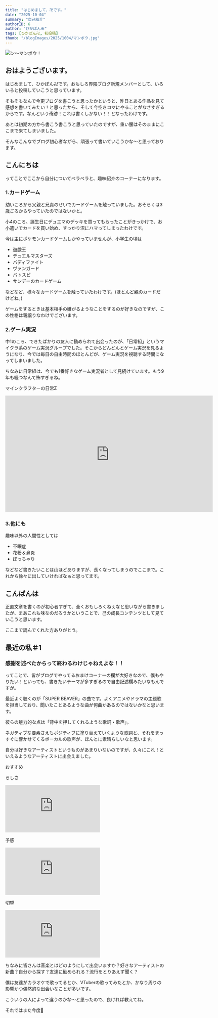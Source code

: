```yaml
---
title: "はじめまして、卍です。"
date: "2025-10-04"
summary: "自己紹介"
authorID: 6
author: "ひかぽん卍"
tags: [ひかぽん卍, 初投稿]
thumb: "/blogImages/2025/1004/マンボウ.jpg"
---
```

![ン～マンボウ！](/blogImages/2025/1004/マンボウ.jpg)

## おはようございます。
はじめまして、ひかぽん卍です。おもしろ界隈ブログ新規メンバーとして、いろいろと投稿していこうと思っています。

そもそもなんで今更ブログを書こうと思ったかというと、昨日とある作品を見て感想を書いてみたい！と思ったから、そして今空きコマにやることがなさすぎるからです。なんという奇跡！これは書くしかない！！となったわけです。

あとは初期の方から書こう書こうと思っていたのですが、重い腰はそのままにここまで来てしまいました。

そんなこんなでブログ初心者ながら、頑張って書いていこうかな～と思っております。


## こんにちは
ってことでここから自分についてベラベラと、趣味紹介のコーナーになります。


### 1.カードゲーム

幼いころから父親と兄貴のせいでカードゲームを触っていました。おそらくは3歳ごろからやっていたのではないかと。

小4のころ、誕生日にデュエマのデッキを買ってもらったことがきっかけで、お小遣いでカードを買い始め、すっかり沼にハマってしまったわけです。

今は主にポケモンカードゲームしかやっていませんが、小学生の頃は

* 遊戯王
* デュエルマスターズ
* バディファイト
* ヴァンガード
* バトスピ
* サンデーのカードゲーム

などなど、様々なカードゲームを触っていたわけです。(ほとんど親のカードだけどね。)

ゲームをするときは基本相手の嫌がるようなことをするのが好きなのですが、この性格は親譲りなわけでございます。


### 2.ゲーム実況
中1のころ、できたばかりの友人に勧められて出会ったのが、「日常組」というマイクラ系のゲーム実況グループでした。そこからどんどんとゲーム実況を見るようになり、今では毎日の自由時間のほとんどが、ゲーム実況を視聴する時間になってしまいました。

ちなみに日常組は、今でも1番好きなゲーム実況者として見続けています。もう9年も経つなんて怖すぎるね。

マインクラフターの日常Z

<iframe width="656" height="369" src="https://www.youtube.com/embed/NqskJaXrgEQ" title="【Minecraft】マインクラフターの日常Z！【コラボ実況】#1" frameborder="0" allow="accelerometer; autoplay; clipboard-write; encrypted-media; gyroscope; picture-in-picture; web-share" referrerpolicy="strict-origin-when-cross-origin" allowfullscreen></iframe>


### 3.他にも
趣味以外の人間性としては

* 不眠症
* 花粉＆鼻炎
* ぽっちゃり

などなど書きたいことは山ほどありますが、長くなってしまうのでここまで。これから徐々に出していければなぁと思ってます。


## こんばんは
正直文章を書くのが初心者すぎて、全くおもしろくねぇなと思いながら書きましたが、まあこれも味なのだろうかということで、己の成長コンテンツとして見ていこうと思います。

ここまで読んでくれた方ありがとう。




## 最近の私＃1
### 感謝を述べたからって終わるわけじゃねえよな！！
ってことで、皆がブログでやってるおまけコーナーの欄が大好きなので、僕もやりたい！といっても、書きたいテーマが多すぎるので自由記述欄みたいなもんですが。

最近よく聴くのが「SUPER BEAVER」の曲です。よくアニメやドラマの主題歌を担当しており、聞いたことあるような曲が何曲かあるのではないかなと思います。

彼らの魅力的な点は「背中を押してくれるような歌詞・歌声」。

ネガティブな要素さえもポジティブに塗り替えていくような歌詞と、それをまっすぐに響かせてくるボーカルの歌声が、ほんとに素晴らしいなと思います。

自分は好きなアーティストというものがあまりいないのですが、久々にこれ！といえるようなアーティストに出会えました。

おすすめ

らしさ

<iframe src="https://www.youtube.com/embed/wol-XHb1VhM" title="SUPER BEAVER「らしさ」MV" frameborder="0" allow="accelerometer; autoplay; clipboard-write; encrypted-media; gyroscope; picture-in-picture; web-share" referrerpolicy="strict-origin-when-cross-origin" allowfullscreen></iframe>

予感

<iframe src="https://www.youtube.com/embed/XnYwwyXPt70" title="SUPER BEAVER「予感」MV" frameborder="0" allow="accelerometer; autoplay; clipboard-write; encrypted-media; gyroscope; picture-in-picture; web-share" referrerpolicy="strict-origin-when-cross-origin" allowfullscreen></iframe>

切望

<iframe src="https://www.youtube.com/embed/lkreUKtKPys" title="SUPER BEAVER「切望」MV" frameborder="0" allow="accelerometer; autoplay; clipboard-write; encrypted-media; gyroscope; picture-in-picture; web-share" referrerpolicy="strict-origin-when-cross-origin" allowfullscreen></iframe>


ちなみに皆さんは音楽とはどのようにして出会いますか？好きなアーティストの新曲？自分から探す？友達に勧められる？流行をとりあえず聞く？

僕は友達がカラオケで歌ってるとか、VTuberの歌ってみたとか、かなり周りの影響かつ偶然的な出会いなことが多いです。

こういうの人によって違うのかな～と思ったので、良ければ教えてね。

それではまた今度🤚